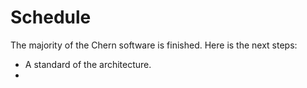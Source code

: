 # Schedule
The majority of the Chern software is finished.
Here is the next steps:
+ A standard of the architecture.
+ 
